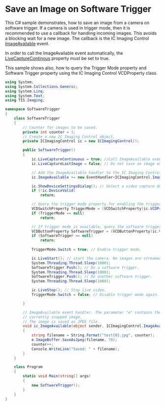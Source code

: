 # Save an Image on Software Trigger

This C# sample demonstrates, how to save an image from a camera on software trigger. If a camera is used in trigger mode, then it is recommended to use a callback for handling incoming images. This avoids a blocking wait for a new image. The callback is the IC Imaging Control [ImageAvailable](https://www.theimagingsource.com/support/documentation/ic-imaging-control-net/event_descICImagingControl_ImageAvailable.htm) event.

In order to call the ImageAvailable event automatically, the [LiveCaptureContinous](https://www.theimagingsource.com/support/documentation/ic-imaging-control-net/prop_descICImagingControl_LiveCaptureContinuous.htm) property must be set to true. 

This sample shows also, how to query the Trigger Mode property and Software Trigger property using the IC Imaging Control VCDProperty class.

``` C#
using System;
using System.Collections.Generic;
using System.Linq;
using System.Text;
using TIS.Imaging;

namespace SoftwareTrigger
{
    class SoftwareTrigger
    {
        // Counter for images to be saved.
        private int counter = 1; 
        // Create a new IC Imaging Control object,
        private ICImagingControl ic = new ICImagingControl();

        public SoftwareTrigger()
        {
            ic.LiveCaptureContinuous = true; //Call ImageAvailable event for new images.
            ic.LiveCaptureLastImage = false; // Do not save an image on live stop.

            // Add the ImageAvailable handler to the IC Imaging Control object.
            ic.ImageAvailable += new EventHandler<ICImagingControl.ImageAvailableEventArgs>(ic_ImageAvailable);

            ic.ShowDeviceSettingsDialog(); // Select a video capture device
            if (!ic.DeviceValid)
                return;

            // Query the trigger mode property for enabling the trigger mode    
            VCDSwitchProperty TriggerMode = (VCDSwitchProperty)ic.VCDPropertyItems.FindInterface(VCDIDs.VCDID_TriggerMode, VCDIDs.VCDElement_Value, VCDIDs.VCDInterface_Switch);
            if (TriggerMode == null)
                return;

            // If trigger mode is available, query the software trigger property
            VCDButtonProperty SoftwareTrigger = (VCDButtonProperty)ic.VCDPropertyItems.FindInterface(VCDIDs.VCDID_TriggerMode, VCDIDs.VCDElement_SoftwareTrigger, VCDIDs.VCDInterface_Button);
            if (SoftwareTrigger == null)
                return;
                
            TriggerMode.Switch = true; // Enable trigger mode,

            ic.LiveStart(); // start the camera. No images are streamed, because trigger mode is enabled
            System.Threading.Thread.Sleep(1000);
            SoftwareTrigger.Push(); // Do a software trigger.
            System.Threading.Thread.Sleep(1000);
            SoftwareTrigger.Push(); // Do another software trigger.
            System.Threading.Thread.Sleep(1000);

            ic.LiveStop(); // Stop live video.
            TriggerMode.Switch = false; // Disable trigger mode again. 

        }

        // ImageAvailable event handler. The parameter "e" contains the imagebuffer with the
        // currently snapped image.
        // The image is saved as JPEG file.
        void ic_ImageAvailable(object sender, ICImagingControl.ImageAvailableEventArgs e)
        {
            string filename = String.Format("test{0}.jpg", counter);
            e.ImageBuffer.SaveAsJpeg(filename, 70);
            counter++;
            Console.WriteLine("Saved: " + filename);
        }
    }

    class Program
    {
        static void Main(string[] args)
        {
            new SoftwareTrigger();                        
        }
    }
}
```

